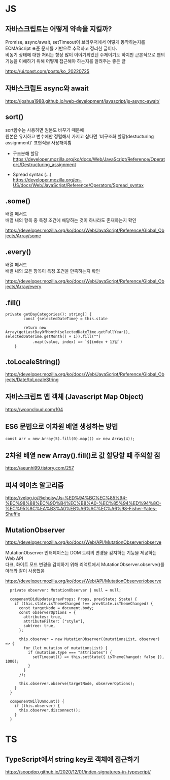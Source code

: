 # JS

## 자바스크립트는 어떻게 약속을 지킬까?

Promise, async/await, setTimeout이 브라우저에서 어떻게 동작하는지를 ECMAScript 표준 문서를 기반으로 추적하고 정리한 글이다.    
비동기 상태에 대한 처리는 항상 많이 이야기되었던 주제이기도 하지만 근본적으로 웹의 기능을 이해하기 위해 어떻게 접근해야 하는지를 알려주는 좋은 글   

<https://ui.toast.com/posts/ko_20220725>   


## 자바스크립트 async와 await   

<https://joshua1988.github.io/web-development/javascript/js-async-await/>   


## sort()
sort함수는 사용하면 원본도 바꾸기 때문에    
원본은 유지하고 변수에만 정렬해서 가지고 싶다면 '비구조화 할당(destucturing assignment)' 표현식을 사용해야함   

* 구조분해 할당   
<https://developer.mozilla.org/ko/docs/Web/JavaScript/Reference/Operators/Destructuring_assignment>

* Spread syntax (...)   
<https://developer.mozilla.org/en-US/docs/Web/JavaScript/Reference/Operators/Spread_syntax>  


## .some()
배열 메서드   
배열 내의 항목 중 특정 조건에 해당하는 것이 하나라도 존재하는지 확인      

<https://developer.mozilla.org/ko/docs/Web/JavaScript/Reference/Global_Objects/Array/some> 


## .every()
배열 메서드   
배열 내의 모든 항목이 특정 조건을 만족하는지 확인   

<https://developer.mozilla.org/ko/docs/Web/JavaScript/Reference/Global_Objects/Array/every>


## .fill()   

```TS
private getDayCategories(): string[] {
        const {selectedDateTime} = this.state

        return new Array(getLastDayOfMonth(selectedDateTime.getFullYear(), selectedDateTime.getMonth() + 1)).fill("")
            .map((value, index) => `${index + 1}일`)
    }
```

## .toLocaleString()

<https://developer.mozilla.org/ko/docs/Web/JavaScript/Reference/Global_Objects/Date/toLocaleString>    

## 자바스크립트 맵 객체 (Javascript Map Object)    
<https://wooncloud.com/104>    

## ES6 문법으로 이차원 배열 생성하는 방법   

```TS 
const arr = new Array(5).fill(0).map(() => new Array(4));
```

## 2차원 배열 new Array().fill()로 값 할당할 때 주의할 점   

<https://aeunhi99.tistory.com/257>   


## 피셔 예이츠 알고리즘

<https://velog.io/@choisy/Js-%ED%94%BC%EC%85%94-%EC%98%88%EC%9D%B4%EC%B8%A0-%EC%85%94%ED%94%8C-%EC%95%8C%EA%B3%A0%EB%A6%AC%EC%A6%98-Fisher-Yates-Shuffle>   

## MutationObserver
<https://developer.mozilla.org/ko/docs/Web/API/MutationObserver/observe>   

MutationObserver 인터페이스는 DOM 트리의 변경을 감지하는 기능을 제공하는 Web API   
다크, 화이트 모드 변경을 감지하기 위해 리액트에서 MutationObserver.observe()를 아래와 같이 사용했음   

<https://developer.mozilla.org/ko/docs/Web/API/MutationObserver/observe>   

```TS
  private observer: MutationObserver | null = null;

  componentDidUpdate(prevProps: Props, prevState: State) {
    if (this.state.isThemeChanged !== prevState.isThemeChanged) {
      const targetNode = document.body;
      const observerOptions = {
        attributes: true,
        attributeFilter: ["style"],
        subtree: true,
      };

      this.observer = new MutationObserver((mutationsList, observer) => {
        for (let mutation of mutationsList) {
          if (mutation.type === "attributes") {
            setTimeout(() => this.setState({ isThemeChanged: false }), 1000);
          }
        }
      });

      this.observer.observe(targetNode, observerOptions);
    }
  }

  componentWillUnmount() {
    if (this.observer) {
      this.observer.disconnect();
    }
  }

```


# TS

## TypeScript에서 string key로 객체에 접근하기   
<https://soopdop.github.io/2020/12/01/index-signatures-in-typescript/>
